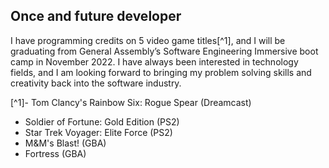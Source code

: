 ## Once and future developer
I have programming credits on 5 video game titles[^1], and I will be graduating from General Assembly’s Software Engineering Immersive boot camp in November 2022. I have always been interested in technology fields, and I am looking forward to bringing my problem solving skills and creativity back into the software industry.

[^1]- Tom Clancy's Rainbow Six: Rogue Spear (Dreamcast)
  - Soldier of Fortune: Gold Edition (PS2)
  - Star Trek Voyager: Elite Force (PS2)
  - M&M's Blast! (GBA)
  - Fortress (GBA)
  
<!--
**DaveKobrin/DaveKobrin** is a ✨ _special_ ✨ repository because its `README.md` (this file) appears on your GitHub profile.

Here are some ideas to get you started:

- 🔭 I’m currently working on ...
- 🌱 I’m currently learning ...
- 👯 I’m looking to collaborate on ...
- 🤔 I’m looking for help with ...
- 💬 Ask me about ...
- 📫 How to reach me: ...
- 😄 Pronouns: ...
- ⚡ Fun fact: ...
-->
